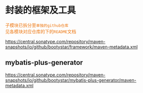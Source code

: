 # 封装的框架及工具
<font style="color:#ED740C;">子模块已拆分至`单独的github仓库`</font>  
<font style="color:#ED740C;">见各模块对应仓库的下的`README`文档</font>



https://central.sonatype.com/repository/maven-snapshots/io/github/bootystar/framework/maven-metadata.xml


## mybatis-plus-generator
https://central.sonatype.com/repository/maven-snapshots/io/github/bootystar/mybatis-plus-generator/maven-metadata.xml




